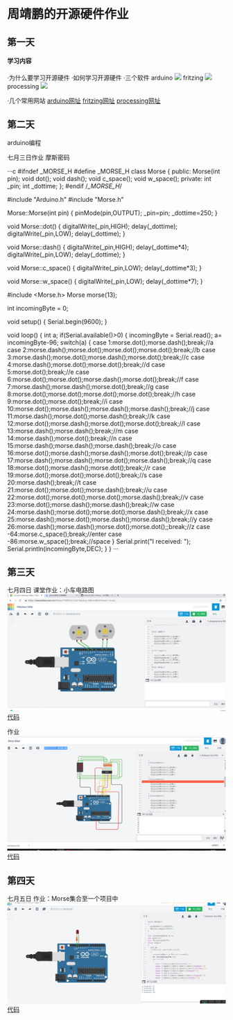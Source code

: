 # 周靖鹏的开源硬件作业

## 第一天

#### 学习内容
·为什么要学习开源硬件
·如何学习开源硬件
·三个软件
	arduino
![](img/arduino.png)
	fritzing
![](img/fritzing.png)
	processing
![](img/proessing.png)

·几个常用网站
[arduino网址](http://arduino.cc)
[fritzing网址](https://fritzing.org)
[processing网址](https://processing.org)

## 第二天

arduino编程

七月三日作业
摩斯密码

···c
#ifndef _MORSE_H
#define _MORSE_H
class Morse
{
  public:
    Morse(int pin);
    void dot();
    void dash();
    void c_space();
    void w_space();
  private:
    int _pin;
    int _dottime;
};
#endif /*_MORSE_H*/

#include "Arduino.h"
#include "Morse.h"

Morse::Morse(int pin)
{
	pinMode(pin,OUTPUT);
	_pin=pin;
	_dottime=250;
}

void Morse::dot()
{
	digitalWrite(_pin,HIGH);
	delay(_dottime);
	digitalWrite(_pin,LOW);
	delay(_dottime);
}

void Morse::dash()
{
	digitalWrite(_pin,HIGH);
	delay(_dottime*4);
	digitalWrite(_pin,LOW);
	delay(_dottime);
}

void Morse::c_space()
{
	digitalWrite(_pin,LOW);
	delay(_dottime*3);
}

void Morse::w_space()
{
	digitalWrite(_pin,LOW);
	delay(_dottime*7);
}

#include <Morse.h>
Morse morse(13);

int incomingByte = 0;

void setup()
{
  Serial.begin(9600);
}

void loop()
{
  int a;
  if(Serial.available()>0)
  {
    incomingByte = Serial.read();
    a= incomingByte-96;
    switch(a)
    {
      case 1:morse.dot();morse.dash();break;//a
      case 2:morse.dash();morse.dot();morse.dot();morse.dot();break;//b
      case 3:morse.dash();morse.dot();morse.dash();morse.dot();break;//c
      case 4:morse.dash();morse.dot();morse.dot();break;//d
      case 5:morse.dot();break;//e
      case 6:morse.dot();morse.dot();morse.dash();morse.dot();break;//f
      case 7:morse.dash();morse.dash();morse.dot();break;//g
      case 8:morse.dot();morse.dot();morse.dot();morse.dot();break;//h
      case 9:morse.dot();morse.dot();break;//i
      case 10:morse.dot();morse.dash();morse.dash();morse.dash();break;//j
      case 11:morse.dash();morse.dot();morse.dash();break;//k
      case 12:morse.dot();morse.dash();morse.dot();morse.dot();break;//l
      case 13:morse.dash();morse.dash();break;//m
      case 14:morse.dash();morse.dot();break;//n
      case 15:morse.dash();morse.dash();morse.dash();break;//o
      case 16:morse.dot();morse.dash();morse.dash();morse.dot();break;//p
      case 17:morse.dash();morse.dash();morse.dot();morse.dash();break;//q
      case 18:morse.dot();morse.dash();morse.dot();break;//r
      case 19:morse.dot();morse.dot();morse.dot();break;//s
      case 20:morse.dash();break;//t
      case 21:morse.dot();morse.dot();morse.dash();break;//u
      case 22:morse.dot();morse.dot();morse.dot();morse.dash();break;//v
      case 23:morse.dot();morse.dash();morse.dash();break;//w
      case 24:morse.dash();morse.dot();morse.dot();morse.dash();break;//x
      case 25:morse.dash();morse.dot();morse.dash();morse.dash();break;//y
      case 26:morse.dash();morse.dash();morse.dot();morse.dot();;break;//z
      case -64:morse.c_space();break;//enter
      case -86:morse.w_space();break;//space
     }
    Serial.print("I received: ");
    Serial.println(incomingByte,DEC);
    }
  }
···

## 第三天

七月四日
课堂作业：小车电路图
![](car-0407/car.png)
[代码](car-0407/car.ino)

作业
![](七位数码管/shumaguan.png)
[代码](七位数码管/shumaguan.ino)

## 第四天

七月五日
作业：Morse集合至一个项目中
![](Morse2.0/Morse2.0.png)
[代码](Morse2.0/Morse2.0.ino)
